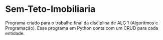 # Sem-Teto-Imobiliaria
Programa criado para o trabalho final da disciplina de ALG 1 (Algoritmos e Programação). Esse programa em Python conta com um CRUD para cada entidade.

